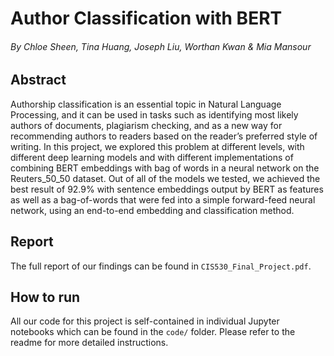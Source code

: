 # Author Classification with BERT
###### By Chloe Sheen, Tina Huang, Joseph Liu, Worthan Kwan & Mia Mansour

## Abstract
Authorship classification is an essential topic in Natural Language Processing, and it can be used in tasks such as identifying most likely authors of documents, plagiarism checking, and as a new way for recommending authors to readers based on the reader’s preferred style of writing. In this project, we explored this problem at different levels, with different deep learning models and with different implementations of combining BERT embeddings with bag of words in a neural network on the Reuters\_50\_50 dataset. Out of all of the models we tested, we achieved the best result of 92.9\% with sentence embeddings output by BERT as features as well as a bag-of-words that were fed into a simple forward-feed neural network, using an end-to-end embedding and classification method.

## Report
The full report of our findings can be found in `CIS530_Final_Project.pdf`.

## How to run
All our code for this project is self-contained in individual Jupyter notebooks
which can be found in the `code/` folder. Please refer to the readme for more
detailed instructions.
